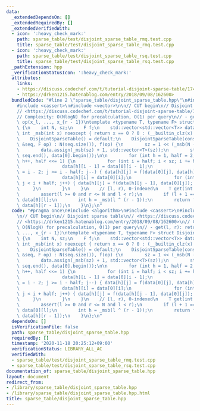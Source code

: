 ```yaml
---
data:
  _extendedDependsOn: []
  _extendedRequiredBy: []
  _extendedVerifiedWith:
  - icon: ':heavy_check_mark:'
    path: sparse_table/test/disjoint_sparse_table_rmq.test.cpp
    title: sparse_table/test/disjoint_sparse_table_rmq.test.cpp
  - icon: ':heavy_check_mark:'
    path: sparse_table/test/disjoint_sparse_table_rsq.test.cpp
    title: sparse_table/test/disjoint_sparse_table_rsq.test.cpp
  _pathExtension: hpp
  _verificationStatusIcon: ':heavy_check_mark:'
  attributes:
    links:
    - https://discuss.codechef.com/t/tutorial-disjoint-sparse-table/17404>
    - https://drken1215.hatenablog.com/entry/2018/09/08/162600>
  bundledCode: "#line 2 \"sparse_table/disjoint_sparse_table.hpp\"\n#include <algorithm>\n\
    #include <cassert>\n#include <vector>\n\n// CUT begin\n// Disjoint sparse table\n\
    // <https://discuss.codechef.com/t/tutorial-disjoint-sparse-table/17404>\n// <https://drken1215.hatenablog.com/entry/2018/09/08/162600>\n\
    // Complexity: O(NlogN) for precalculation, O(1) per query\n// - get(l, r): return\
    \ op(x_l, ..., x_{r - 1})\ntemplate <typename T, typename F> struct DisjointSparseTable\
    \ {\n    int N, sz;\n    F f;\n    std::vector<std::vector<T>> data;\n    static\
    \ int _msb(int x) noexcept { return x == 0 ? 0 : (__builtin_clz(x) ^ 31); }\n\
    \    DisjointSparseTable() = default;\n    DisjointSparseTable(const std::vector<T>\
    \ &seq, F op) : N(seq.size()), f(op) {\n        sz = 1 << (_msb(N - 1) + 1);\n\
    \        data.assign(_msb(sz) + 1, std::vector<T>(sz));\n        std::copy(seq.begin(),\
    \ seq.end(), data[0].begin());\n\n        for (int h = 1, half = 2; half < N;\
    \ h++, half <<= 1) {\n            for (int i = half; i < sz; i += half * 2) {\n\
    \                data[h][i - 1] = data[0][i - 1];\n                for (int j\
    \ = i - 2; j >= i - half; j--) { data[h][j] = f(data[0][j], data[h][j + 1]); }\n\
    \                data[h][i] = data[0][i];\n                for (int j = i + 1;\
    \ j < i + half; j++) { data[h][j] = f(data[h][j - 1], data[0][j]); }\n       \
    \     }\n        }\n    }\n    // [l, r), 0-indexed\n    T get(int l, int r) {\n\
    \        assert(l >= 0 and r <= N and l < r);\n        if (l + 1 == r) return\
    \ data[0][l];\n        int h = _msb(l ^ (r - 1));\n        return f(data[h][l],\
    \ data[h][r - 1]);\n    }\n};\n"
  code: "#pragma once\n#include <algorithm>\n#include <cassert>\n#include <vector>\n\
    \n// CUT begin\n// Disjoint sparse table\n// <https://discuss.codechef.com/t/tutorial-disjoint-sparse-table/17404>\n\
    // <https://drken1215.hatenablog.com/entry/2018/09/08/162600>\n// Complexity:\
    \ O(NlogN) for precalculation, O(1) per query\n// - get(l, r): return op(x_l,\
    \ ..., x_{r - 1})\ntemplate <typename T, typename F> struct DisjointSparseTable\
    \ {\n    int N, sz;\n    F f;\n    std::vector<std::vector<T>> data;\n    static\
    \ int _msb(int x) noexcept { return x == 0 ? 0 : (__builtin_clz(x) ^ 31); }\n\
    \    DisjointSparseTable() = default;\n    DisjointSparseTable(const std::vector<T>\
    \ &seq, F op) : N(seq.size()), f(op) {\n        sz = 1 << (_msb(N - 1) + 1);\n\
    \        data.assign(_msb(sz) + 1, std::vector<T>(sz));\n        std::copy(seq.begin(),\
    \ seq.end(), data[0].begin());\n\n        for (int h = 1, half = 2; half < N;\
    \ h++, half <<= 1) {\n            for (int i = half; i < sz; i += half * 2) {\n\
    \                data[h][i - 1] = data[0][i - 1];\n                for (int j\
    \ = i - 2; j >= i - half; j--) { data[h][j] = f(data[0][j], data[h][j + 1]); }\n\
    \                data[h][i] = data[0][i];\n                for (int j = i + 1;\
    \ j < i + half; j++) { data[h][j] = f(data[h][j - 1], data[0][j]); }\n       \
    \     }\n        }\n    }\n    // [l, r), 0-indexed\n    T get(int l, int r) {\n\
    \        assert(l >= 0 and r <= N and l < r);\n        if (l + 1 == r) return\
    \ data[0][l];\n        int h = _msb(l ^ (r - 1));\n        return f(data[h][l],\
    \ data[h][r - 1]);\n    }\n};\n"
  dependsOn: []
  isVerificationFile: false
  path: sparse_table/disjoint_sparse_table.hpp
  requiredBy: []
  timestamp: '2020-11-18 20:25:12+09:00'
  verificationStatus: LIBRARY_ALL_AC
  verifiedWith:
  - sparse_table/test/disjoint_sparse_table_rmq.test.cpp
  - sparse_table/test/disjoint_sparse_table_rsq.test.cpp
documentation_of: sparse_table/disjoint_sparse_table.hpp
layout: document
redirect_from:
- /library/sparse_table/disjoint_sparse_table.hpp
- /library/sparse_table/disjoint_sparse_table.hpp.html
title: sparse_table/disjoint_sparse_table.hpp
---
```


